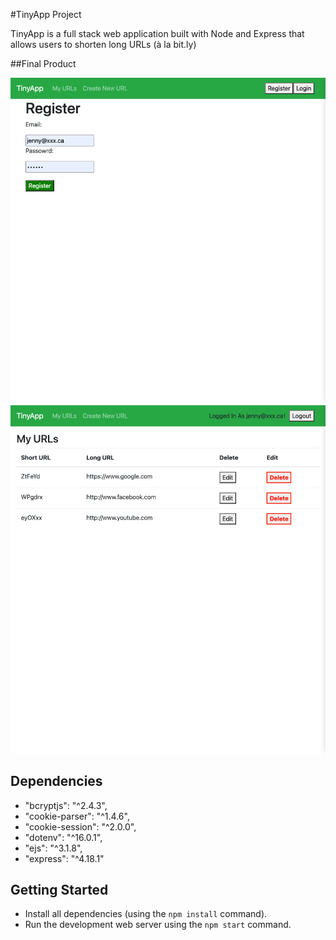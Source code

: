 #TinyApp Project

TinyApp is a full stack web application built with Node and Express that allows users to shorten long URLs (à la bit.ly)

##Final Product

!["register-page"](https://github.com/wesleyweitianqi/tinyapp/blob/main/docs/localhost_8080_Register_.png?raw=true)
!["urls-page"](https://github.com/wesleyweitianqi/tinyapp/blob/main/docs/localhost_8080_urls.png?raw=true)

## Dependencies

- "bcryptjs": "^2.4.3",
- "cookie-parser": "^1.4.6",
- "cookie-session": "^2.0.0",
- "dotenv": "^16.0.1",
- "ejs": "^3.1.8",
- "express": "^4.18.1"

## Getting Started

- Install all dependencies (using the `npm install` command).
- Run the development web server using the `npm start` command.
